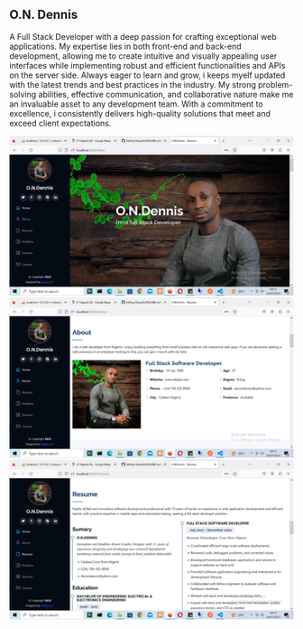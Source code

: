 ## O.N. Dennis
A Full Stack Developer with a deep passion for crafting exceptional web applications. My expertise lies in both front-end and back-end development, allowing me to create intuitive and visually appealing user interfaces while implementing robust and efficient functionalities and APIs on the server side. Always eager to learn and grow, i keeps myelf updated with the latest trends and best practices in the industry. My strong problem-solving abilities, effective communication, and collaborative nature make me an invaluable asset to any development team. With a commitment to excellence, i consistently delivers high-quality solutions that meet and exceed client expectations.

<img src="PortfolioImages/Portfoilo1.png">
<img src="PortfolioImages/Portfolio2.png">
<img src="PortfolioImages/Portfolio3.png">
